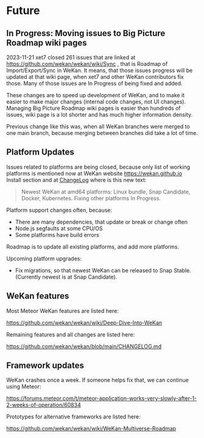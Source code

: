 # Future

## In Progress: Moving issues to Big Picture Roadmap wiki pages

2023-11-21 xet7 closed 261 issues that are linked at https://github.com/wekan/wekan/wiki/Sync ,
that is Roadmap of Import/Export/Sync in WeKan. It means, that those issues progress will be
updated at that wiki page, when xet7 and other WeKan contributors fix those.
Many of those issues are In Progress of being fixed and added.

These changes are to speed up development of WeKan, and to make it easier to make major changes (internal code changes, not UI changes).
Managing Big Picture Roadmap wiki pages is easier than hundreds of issues, wiki page is a lot shorter and has much higher information density.

Previous change like this was, when all WeKan branches were merged to one main branch,
because merging between branches did take a lot of time.

## Platform Updates

Issues related to platforms are being closed, because only list of working platforms is mentioned now
at WeKan website https://wekan.github.io Install section and at [ChangeLog](https://github.com/wekan/wekan/blob/main/CHANGELOG.md)
where is this new text:

> Newest WeKan at amd64 platforms: Linux bundle, Snap Candidate, Docker, Kubernetes. Fixing other platforms In Progress. 

Platform support changes often, because:

- There are many dependencies, that update or break or change often
- Node.js segfaults at some CPU/OS
- Some platforms have build errors

Roadmap is to update all existing platforms, and add more platforms.

Upcoming platform upgrades:

- Fix migrations, so that newest WeKan can be released to Snap Stable. (Currently newest is at Snap Candidate).

## WeKan features

Most Meteor WeKan features are listed here:

https://github.com/wekan/wekan/wiki/Deep-Dive-Into-WeKan

Remaining features and all changes are listed here:

https://github.com/wekan/wekan/blob/main/CHANGELOG.md

## Framework updates

WeKan crashes once a week. If someone helps fix that, we can continue using Meteor:

https://forums.meteor.com/t/meteor-application-works-very-slowly-after-1-2-weeks-of-operation/60834

Prototypes for alternative frameworks are listed here:

https://github.com/wekan/wekan/wiki/WeKan-Multiverse-Roadmap
